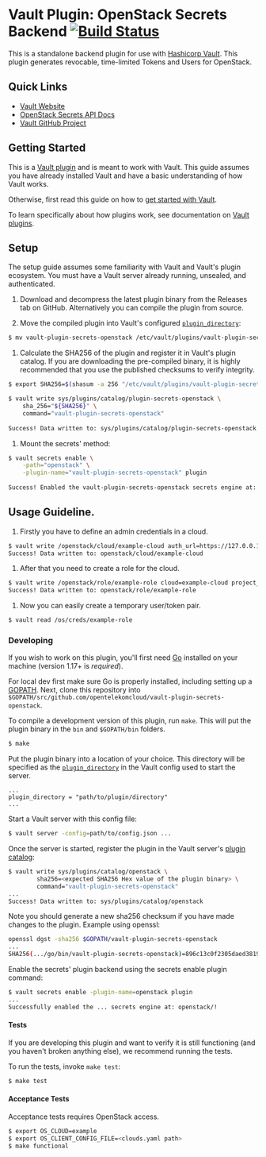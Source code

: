 # Vault Plugin: OpenStack Secrets Backend [![Build Status](https://zuul.otc-service.com/api/tenant/eco/badge?project=opentelekomcloud/vault-plugin-secrets-openstack&pipeline=gate)](https://zuul.otc-service.com/t/eco/builds?project=opentelekomcloud%2Fvault-plugin-secrets-openstack&pipeline=gate)

This is a standalone backend plugin for use with [Hashicorp Vault](https://www.github.com/hashicorp/vault).
This plugin generates revocable, time-limited Tokens and Users for OpenStack.

## Quick Links
- [Vault Website](https://www.vaultproject.io)
- [OpenStack Secrets API Docs](./docs/api.md)
- [Vault GitHub Project](https://www.github.com/hashicorp/vault)

## Getting Started

This is a [Vault plugin](https://www.vaultproject.io/docs/internals/plugins.html)
and is meant to work with Vault. This guide assumes you have already installed Vault
and have a basic understanding of how Vault works.

Otherwise, first read this guide on how to [get started with Vault](https://www.vaultproject.io/intro/getting-started/install.html).

To learn specifically about how plugins work, see documentation on [Vault plugins](https://www.vaultproject.io/docs/internals/plugins.html).

## Setup

The setup guide assumes some familiarity with Vault and Vault's plugin ecosystem. 
You must have a Vault server already running, unsealed, and authenticated.

1. Download and decompress the latest plugin binary from the Releases tab on
   GitHub. Alternatively you can compile the plugin from source.

1. Move the compiled plugin into Vault's configured [`plugin_directory`](https://www.vaultproject.io/docs/configuration/index.html#plugin_directory):

```sh
$ mv vault-plugin-secrets-openstack /etc/vault/plugins/vault-plugin-secrets-openstack
```

1. Calculate the SHA256 of the plugin and register it in Vault's plugin catalog.
   If you are downloading the pre-compiled binary, it is highly recommended that
   you use the published checksums to verify integrity.

```sh
$ export SHA256=$(shasum -a 256 "/etc/vault/plugins/vault-plugin-secrets-openstack" | cut -d' ' -f1)

$ vault write sys/plugins/catalog/plugin-secrets-openstack \
    sha_256="${SHA256}" \
    command="vault-plugin-secrets-openstack"
    
Success! Data written to: sys/plugins/catalog/plugin-secrets-openstack
```

1. Mount the secrets' method:

```sh
$ vault secrets enable \
    -path="openstack" \
    -plugin-name="vault-plugin-secrets-openstack" plugin
    
Success! Enabled the vault-plugin-secrets-openstack secrets engine at: openstack/
```

## Usage Guideline.

1. Firstly you have to define an admin credentials in a cloud.

```sh
$ vault write /openstack/cloud/example-cloud auth_url=https://127.0.0.1/v3/ username=admin password=admin user_domain_name=mydomain
Success! Data written to: openstack/cloud/example-cloud
```

1. After that you need to create a role for the cloud.

```sh
$ vault write /openstack/role/example-role cloud=example-cloud project_name=myproject domain_name=mydomain user_roles="member" root=false
Success! Data written to: openstack/role/example-role
```

1. Now you can easily create a temporary user/token pair.

```sh
$ vault read /os/creds/example-role
```

### Developing

If you wish to work on this plugin, you'll first need [Go](https://www.golang.org) installed on your machine (version 1.17+ is *required*).

For local dev first make sure Go is properly installed, including  setting up a [GOPATH](https://golang.org/doc/code.html#GOPATH).
Next, clone this repository into `$GOPATH/src/github.com/opentelekomcloud/vault-plugin-secrets-openstack`.

To compile a development version of this plugin, run `make`.
This will put the plugin binary in the `bin` and `$GOPATH/bin` folders.

```sh
$ make
```

Put the plugin binary into a location of your choice. This directory will be specified as the [`plugin_directory`](https://www.vaultproject.io/docs/configuration/index.html#plugin_directory) in the Vault config used to start the server.

```
...
plugin_directory = "path/to/plugin/directory"
...
```

Start a Vault server with this config file:

```sh
$ vault server -config=path/to/config.json ...
```

Once the server is started, register the plugin in the Vault server's [plugin catalog](https://www.vaultproject.io/docs/internals/plugins.html#plugin-catalog):

```sh
$ vault write sys/plugins/catalog/openstack \
        sha256=<expected SHA256 Hex value of the plugin binary> \
        command="vault-plugin-secrets-openstack"
...
Success! Data written to: sys/plugins/catalog/openstack
```

Note you should generate a new sha256 checksum if you have made changes
to the plugin. Example using openssl:

```sh
openssl dgst -sha256 $GOPATH/vault-plugin-secrets-openstack
...
SHA256(.../go/bin/vault-plugin-secrets-openstack)=896c13c0f2305daed381912a128322e02bc28a57d0c862a78cbc2ea66e8c6fa1
```

Enable the secrets' plugin backend using the secrets enable plugin command:

```sh
$ vault secrets enable -plugin-name=openstack plugin
...
Successfully enabled the ... secrets engine at: openstack/!
```

#### Tests

If you are developing this plugin and want to verify it is still
functioning (and you haven't broken anything else), we recommend
running the tests.

To run the tests, invoke `make test`:

```sh
$ make test
```

#### Acceptance Tests

Acceptance tests requires OpenStack access.

```sh
$ export OS_CLOUD=example
$ export OS_CLIENT_CONFIG_FILE=<clouds.yaml path>
$ make functional
```
